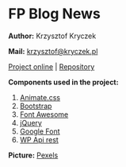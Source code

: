 # FP Blog News
**Author:** Krzysztof Kryczek

**Mail:** krzysztof@kryczek.pl

[Project online](https://kryczek.github.io/FP-Blog-News/) | [Repository](https://github.com/kryczek/FP-Blog-News)

**Components used in the project:**
1. [Animate.css](https://github.com/daneden/animate.css/)
2. [Bootstrap](http://getbootstrap.com/)
3. [Font Awesome](http://fontawesome.io/)
4. [jQuery](https://jquery.com/)
5. [Google Font](https://fonts.google.com/)
6. [WP Api rest](https://codepen.io/aaronrutley/pen/xREVze?q=WP+REST+API+Demo&limit=all&type=type-pens)

**Picture:** [Pexels](https://www.pexels.com/photo/forest-mountains-fog-clouds-9754/)